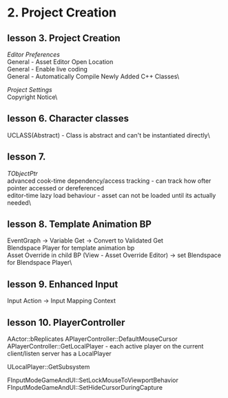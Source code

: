 # 2. Project Creation

## lesson 3. Project Creation
*Editor Preferences*\
General - Asset Editor Open Location\
General - Enable live coding\
General - Automatically Compile Newly Added C++ Classes\

*Project Settings*\
Copyright Notice\

## lesson 6. Character classes
UCLASS(Abstract) - Class is abstract and can't be instantiated directly\

## lesson 7.
*TObjectPtr*\
advanced cook-time dependency/access tracking - can track how ofter pointer accessed or dereferenced\
editor-time lazy load behaviour - asset can not be loaded until its actually needed\

## lesson 8. Template Animation BP
EventGraph -> Variable Get -> Convert to Validated Get\
Blendspace Player for template animation bp\
Asset Override in child BP (View - Asset Override Editor) -> set Blendspace for Blendspace Player\

## lesson 9. Enhanced Input
Input Action -> Input Mapping Context

## lesson 10. PlayerController
AActor::bReplicates
APlayerController::DefaultMouseCursor
APlayerController::GetLocalPlayer - each active player on the current client/listen server has a LocalPlayer

ULocalPlayer::GetSubsystem

FInputModeGameAndUI::SetLockMouseToViewportBehavior
FInputModeGameAndUI::SetHideCursorDuringCapture